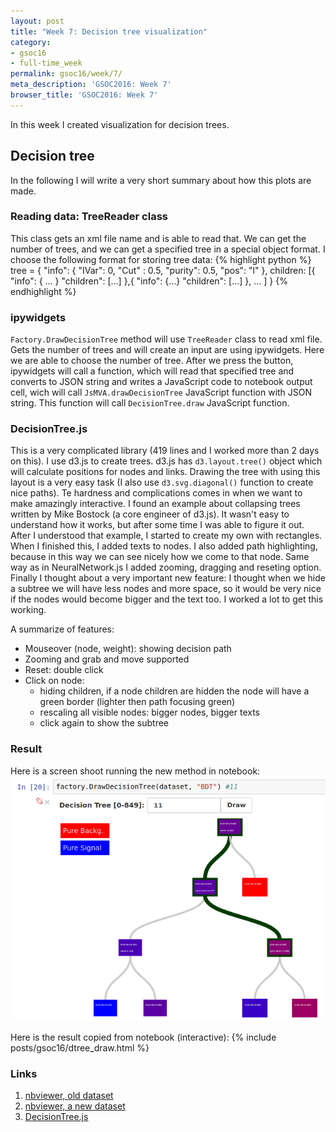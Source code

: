 ```yaml
---
layout: post
title: "Week 7: Decision tree visualization"
category:
- gsoc16
- full-time_week
permalink: gsoc16/week/7/
meta_description: 'GSOC2016: Week 7'
browser_title: 'GSOC2016: Week 7'
---
```


In this week I created visualization for decision trees.


## Decision tree

In the following I will write a very short summary about how this plots are made.

### Reading data: TreeReader class

This class gets an xml file name and is able to read that. We can get the number of trees, and we can get a specified tree in a special object format. I choose the following format for storing tree data:
{% highlight python %}
tree = {
  "info": {
    "IVar":  0,
    "Cut" :  0.5,
    "purity": 0.5,
    "pos":    "l"
  },
  children: [{
      "info": { ... }
      "children": [...]
    },{
      "info": {...}
      "children": [...]
    },
    ...
  ]
}
{% endhighlight %}


### ipywidgets

`Factory.DrawDecisionTree` method will use `TreeReader` class to read xml file. Gets the number of trees and will create an input are using ipywidgets. Here we are able to choose the number of tree. After we press the button, ipywidgets will call a function, which will read that specified tree and converts to JSON string and writes a JavaScript code to notebook output cell, wich will call `JsMVA.drawDecisionTree` JavaScript function with JSON string. This function will call `DecisionTree.draw` JavaScript function.


### DecisionTree.js

This is a very complicated library (419 lines and I worked more than 2 days on this). I use d3.js to create trees. d3.js has `d3.layout.tree()` object which will calculate positions for nodes and links. Drawing the tree with using this layout is a very easy task (I also use `d3.svg.diagonal()` function to create nice paths). Te hardness and complications comes in when we want to make amazingly interactive. I found an example about collapsing trees written by Mike Bostock  (a core engineer of d3.js). It wasn't easy to understand how it works, but after some time I was able to figure it out. After I understood that example, I started to create my own with rectangles. When I finished this, I added texts to nodes. I also added path highlighting, because in this way we can see nicely how we come to that node. Same way as in NeuralNetwork.js I added zooming, dragging and reseting option. Finally I thought about a very important new feature:
I thought when we hide a subtree we will have less nodes and more space, so it would be very nice if the nodes would become bigger and the text too. I worked a lot to get this working.

A summarize of features:
* Mouseover (node, weight): showing decision path
* Zooming and grab and move supported
* Reset: double click
* Click on node:
    * hiding children, if a node children are hidden the node will have a green border (lighter then path focusing green)
    * rescaling all visible nodes: bigger nodes, bigger texts
    * click again to show the subtree


### Result

Here is a screen shoot running the new method in notebook:
![Model View Controller](/data/img/dtree_res.png)

Here is the result copied from notebook (interactive):
{% include posts/gsoc16/dtree_draw.html %}

### Links
1. [nbviewer, old dataset](http://nbviewer.jupyter.org/github/qati/GSOC16/blob/master/notebooks/ROOTbooks-TMVA-00.ipynb?flush_cache=true)
2. [nbviewer, a new dataset](http://nbviewer.jupyter.org/github/qati/GSOC16/blob/master/notebooks/ROOTbooks-TMVA-full.ipynb?flush_cache=true)
3. [DecisionTree.js](https://github.com/qati/GSOC16/blob/master/src/js/DecisionTree.js)
